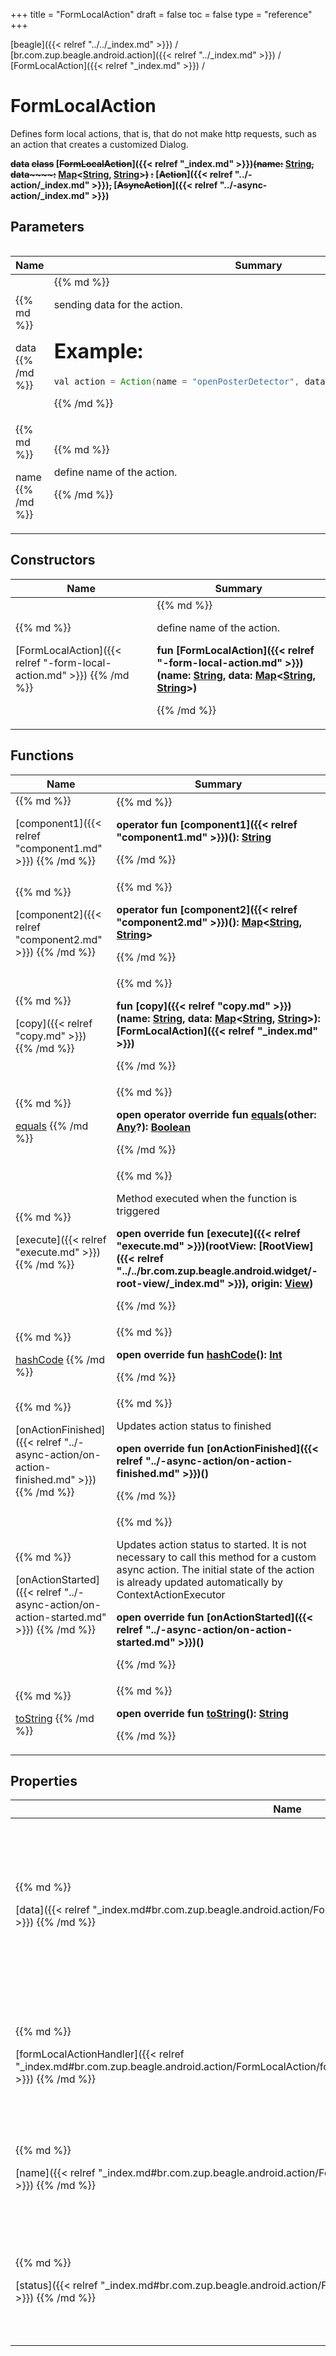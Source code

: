 +++
title = "FormLocalAction"
draft = false
toc = false
type = "reference"
+++

[beagle]({{< relref "../../_index.md" >}}) / [br.com.zup.beagle.android.action]({{< relref "../_index.md" >}}) / [FormLocalAction]({{< relref "_index.md" >}}) / 



# FormLocalAction  
  

Defines form local actions, that is, that do not make http requests, such as an action that creates a customized Dialog.

<b>~~data~~ ~~class~~ [~~FormLocalAction~~]({{< relref "_index.md" >}})~~(~~~~**name**~~~~:~~ [String](https://kotlinlang.org/api/latest/jvm/stdlib/kotlin/-string/index.html)~~,~~ ~~**data**~~~~:~~ [Map](https://kotlinlang.org/api/latest/jvm/stdlib/kotlin.collections/-map/index.html)<[String](https://kotlinlang.org/api/latest/jvm/stdlib/kotlin/-string/index.html), [String](https://kotlinlang.org/api/latest/jvm/stdlib/kotlin/-string/index.html)>~~)~~ ~~:~~ [~~Action~~]({{< relref "../-action/_index.md" >}})~~,~~ [~~AsyncAction~~]({{< relref "../-async-action/_index.md" >}})</b>   


## Parameters  
<table>
  
  
<table>
  
<thead>
<tr>
<th>
Name  
</th>
<th>
Summary  
</th>
  
</tr>
</thead>
<tbody>
<tr>
<td>
{{% md %}}

data
{{% /md %}}
</td>
<td>
{{% md %}}





sending data for the action.



#  Example:   
```java
val action = Action(name = "openPosterDetector", data = mapOf("key" to "value"))
```



{{% /md %}}
</td>
</tr>

<tr>
<td>
{{% md %}}

name
{{% /md %}}
</td>
<td>
{{% md %}}



define name of the action.


{{% /md %}}
</td>
</tr>

</tbody>
</table>
  
</table>


## Constructors  
<table>
  
<thead>
<tr>
<th>
Name  
</th>
<th>
Summary  
</th>
  
</tr>
</thead>
<tbody>
<tr>
<td>
{{% md %}}

[FormLocalAction]({{< relref "-form-local-action.md" >}})
{{% /md %}}
</td>
<td>
{{% md %}}

  

define name of the action.

<b>fun [FormLocalAction]({{< relref "-form-local-action.md" >}})(name: [String](https://kotlinlang.org/api/latest/jvm/stdlib/kotlin/-string/index.html), data: [Map](https://kotlinlang.org/api/latest/jvm/stdlib/kotlin.collections/-map/index.html)<[String](https://kotlinlang.org/api/latest/jvm/stdlib/kotlin/-string/index.html), [String](https://kotlinlang.org/api/latest/jvm/stdlib/kotlin/-string/index.html)>)</b>   

{{% /md %}}
</td>
</tr>

</tbody>
</table>


## Functions  
<table>
  
<thead>
<tr>
<th>
Name  
</th>
<th>
Summary  
</th>
  
</tr>
</thead>
<tbody>
<tr>
<td>
{{% md %}}

[component1]({{< relref "component1.md" >}})
{{% /md %}}
</td>
<td>
{{% md %}}

  
<b>operator fun [component1]({{< relref "component1.md" >}})(): [String](https://kotlinlang.org/api/latest/jvm/stdlib/kotlin/-string/index.html)</b>  



{{% /md %}}
</td>
</tr>

<tr>
<td>
{{% md %}}

[component2]({{< relref "component2.md" >}})
{{% /md %}}
</td>
<td>
{{% md %}}

  
<b>operator fun [component2]({{< relref "component2.md" >}})(): [Map](https://kotlinlang.org/api/latest/jvm/stdlib/kotlin.collections/-map/index.html)<[String](https://kotlinlang.org/api/latest/jvm/stdlib/kotlin/-string/index.html), [String](https://kotlinlang.org/api/latest/jvm/stdlib/kotlin/-string/index.html)></b>  



{{% /md %}}
</td>
</tr>

<tr>
<td>
{{% md %}}

[copy]({{< relref "copy.md" >}})
{{% /md %}}
</td>
<td>
{{% md %}}

  
<b>fun [copy]({{< relref "copy.md" >}})(name: [String](https://kotlinlang.org/api/latest/jvm/stdlib/kotlin/-string/index.html), data: [Map](https://kotlinlang.org/api/latest/jvm/stdlib/kotlin.collections/-map/index.html)<[String](https://kotlinlang.org/api/latest/jvm/stdlib/kotlin/-string/index.html), [String](https://kotlinlang.org/api/latest/jvm/stdlib/kotlin/-string/index.html)>): [FormLocalAction]({{< relref "_index.md" >}})</b>  



{{% /md %}}
</td>
</tr>

<tr>
<td>
{{% md %}}

[equals](https://kotlinlang.org/api/latest/jvm/stdlib/kotlin/-any/equals.html)
{{% /md %}}
</td>
<td>
{{% md %}}

  
<b>open operator override fun [equals](https://kotlinlang.org/api/latest/jvm/stdlib/kotlin/-any/equals.html)(other: [Any](https://kotlinlang.org/api/latest/jvm/stdlib/kotlin/-any/index.html)?): [Boolean](https://kotlinlang.org/api/latest/jvm/stdlib/kotlin/-boolean/index.html)</b>  



{{% /md %}}
</td>
</tr>

<tr>
<td>
{{% md %}}

[execute]({{< relref "execute.md" >}})
{{% /md %}}
</td>
<td>
{{% md %}}



Method executed when the function is triggered

  
  
<b>open override fun [execute]({{< relref "execute.md" >}})(rootView: [RootView]({{< relref "../../br.com.zup.beagle.android.widget/-root-view/_index.md" >}}), origin: [View](https://developer.android.com/reference/kotlin/android/view/View.html))</b>  



{{% /md %}}
</td>
</tr>

<tr>
<td>
{{% md %}}

[hashCode](https://kotlinlang.org/api/latest/jvm/stdlib/kotlin/-any/hash-code.html)
{{% /md %}}
</td>
<td>
{{% md %}}

  
<b>open override fun [hashCode](https://kotlinlang.org/api/latest/jvm/stdlib/kotlin/-any/hash-code.html)(): [Int](https://kotlinlang.org/api/latest/jvm/stdlib/kotlin/-int/index.html)</b>  



{{% /md %}}
</td>
</tr>

<tr>
<td>
{{% md %}}

[onActionFinished]({{< relref "../-async-action/on-action-finished.md" >}})
{{% /md %}}
</td>
<td>
{{% md %}}



Updates action status to finished

  
  
<b>open override fun [onActionFinished]({{< relref "../-async-action/on-action-finished.md" >}})()</b>  



{{% /md %}}
</td>
</tr>

<tr>
<td>
{{% md %}}

[onActionStarted]({{< relref "../-async-action/on-action-started.md" >}})
{{% /md %}}
</td>
<td>
{{% md %}}



Updates action status to started. It is not necessary to call this method for a custom async action. The initial state of the action is already updated automatically by ContextActionExecutor

  
  
<b>open override fun [onActionStarted]({{< relref "../-async-action/on-action-started.md" >}})()</b>  



{{% /md %}}
</td>
</tr>

<tr>
<td>
{{% md %}}

[toString](https://kotlinlang.org/api/latest/jvm/stdlib/kotlin/-any/to-string.html)
{{% /md %}}
</td>
<td>
{{% md %}}

  
<b>open override fun [toString](https://kotlinlang.org/api/latest/jvm/stdlib/kotlin/-any/to-string.html)(): [String](https://kotlinlang.org/api/latest/jvm/stdlib/kotlin/-string/index.html)</b>  



{{% /md %}}
</td>
</tr>

</tbody>
</table>


## Properties  
<table>
  
<thead>
<tr>
<th>
Name  
</th>
<th>
Summary  
</th>
  
</tr>
</thead>
<tbody>
<tr>
<td>
{{% md %}}

[data]({{< relref "_index.md#br.com.zup.beagle.android.action/FormLocalAction/data/#/PointingToDeclaration/" >}})
{{% /md %}}
</td>
<td>
{{% md %}}

  



sending data for the action.



#  Example:   
```java
val action = Action(name = "openPosterDetector", data = mapOf("key" to "value"))
```


<b>val [data]({{< relref "_index.md#br.com.zup.beagle.android.action/FormLocalAction/data/#/PointingToDeclaration/" >}}): [Map](https://kotlinlang.org/api/latest/jvm/stdlib/kotlin.collections/-map/index.html)<[String](https://kotlinlang.org/api/latest/jvm/stdlib/kotlin/-string/index.html), [String](https://kotlinlang.org/api/latest/jvm/stdlib/kotlin/-string/index.html)></b>   

{{% /md %}}
</td>
</tr>

<tr>
<td>
{{% md %}}

[formLocalActionHandler]({{< relref "_index.md#br.com.zup.beagle.android.action/FormLocalAction/formLocalActionHandler/#/PointingToDeclaration/" >}})
{{% /md %}}
</td>
<td>
{{% md %}}

  <b>@[Transient](https://kotlinlang.org/api/latest/jvm/stdlib/kotlin.jvm/-transient/index.html)()  
  
var [formLocalActionHandler]({{< relref "_index.md#br.com.zup.beagle.android.action/FormLocalAction/formLocalActionHandler/#/PointingToDeclaration/" >}}): [FormLocalActionHandler]({{< relref "../-form-local-action-handler/_index.md" >}})?</b>   

{{% /md %}}
</td>
</tr>

<tr>
<td>
{{% md %}}

[name]({{< relref "_index.md#br.com.zup.beagle.android.action/FormLocalAction/name/#/PointingToDeclaration/" >}})
{{% /md %}}
</td>
<td>
{{% md %}}

  

define name of the action.

<b>val [name]({{< relref "_index.md#br.com.zup.beagle.android.action/FormLocalAction/name/#/PointingToDeclaration/" >}}): [String](https://kotlinlang.org/api/latest/jvm/stdlib/kotlin/-string/index.html)</b>   

{{% /md %}}
</td>
</tr>

<tr>
<td>
{{% md %}}

[status]({{< relref "_index.md#br.com.zup.beagle.android.action/FormLocalAction/status/#/PointingToDeclaration/" >}})
{{% /md %}}
</td>
<td>
{{% md %}}

  

represents the current state of execution of the action

<b>open override val [status]({{< relref "_index.md#br.com.zup.beagle.android.action/FormLocalAction/status/#/PointingToDeclaration/" >}}): [LiveData](https://developer.android.com/reference/kotlin/androidx/lifecycle/LiveData.html)<[AsyncActionStatus]({{< relref "../-async-action-status/_index.md" >}})></b>   

{{% /md %}}
</td>
</tr>

</tbody>
</table>

